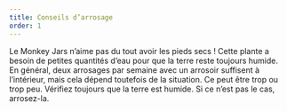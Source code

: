 ```yaml
---
title: Conseils d’arrosage
order: 1
---
```


Le Monkey Jars n’aime pas du tout avoir les pieds secs \! Cette plante a besoin de petites quantités d’eau pour que la terre reste toujours humide. En général, deux arrosages par semaine avec un arrosoir suffisent &agrave; l’intérieur, mais cela dépend toutefois de la situation. Ce peut &ecirc;tre trop ou trop peu. Vérifiez toujours que la terre est humide. Si ce n’est pas le cas, arrosez-la.
